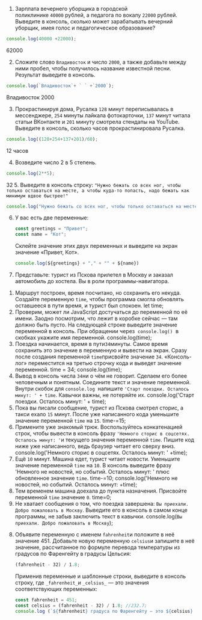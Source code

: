 1. Зарплата вечернего уборщика в городской поликлинике `40000` рублей, а педагога по вокалу `22000` рублей. Выведите в консоль, сколько может зарабатывать вечерний уборщик, имея голос и педагогическое образование?
```jsx
console.log(40000 +22000);
``` 
62000

2. Сложите слово `Владивосток` и число `2000`, а также добавьте между ними пробел, чтобы получилось название известной песни. Результат выведите в консоль.
```jsx
console.log(`Владивосток`+ ` ` +`2000`);
```
 Владивосток 2000

3. Прокрастинируя дома, Русалка `128` минут переписывалась в мессенджере, `254` минуты лайкала фотокарточки, `137` минут читала статьи ВКонтакте и `201` минуту смотрела стендапы на YouTube. Выведите в консоль, сколько часов прокрастинировала Русалка.
```jsx
console.log((128+254+137+201)/60);
```  
12 часов

4. Возведите число 2 в 5 степень.
```jsx
console.log(2**5);
``` 
32
5. Выведите в консоль строку: `"Нужно бежать со всех ног, чтобы только оставаться на месте, а чтобы куда-то попасть, надо бежать как минимум вдвое быстрее!"`
```jsx
console.log("Нужно бежать со всех ног, чтобы только оставаться на месте, а чтобы куда-то попасть, надо бежать как минимум вдвое быстрее!");
```
6. У вас есть две переменные:
    
    ```jsx
    const greetings = "Привет";
    const name = "Кот";
    ```
    
    Склейте значение этих двух переменных и выведите на экран значение «Привет, Кот».
    ```jsx
    console.log(${greetings} + "," + "" + ${name})
    ```
7. Представьте: турист из Пскова прилетел в Москву и заказал автомобиль до хостела. Вы в роли программы-навигатора.
1) Маршрут построен, время посчитано, но сохранить его некуда. Создайте переменную `time`, чтобы программа смогла обновлять оставшееся в пути время, и турист был спокоен.
let time;
2) Проверим, может ли JavaScript достучаться до переменной по её имени. Заодно посмотрим, что лежит в коробке сейчас — там должно быть пусто. На следующей строке выведите значение переменной в консоль. При обращении через  `console.log()`  в скобках укажите имя переменной.
console.log(time);
3) Поездка начинается, время в пути`34`минуты. Самое время сохранить это значение в переменную и вывести на экран. Сразу после создания переменной `time`присвойте значение `34`. «Консоль-лог» переместится на третью строчку кода и выведет значение переменной.
time = 34;
console.log(time);
4) Вывод в консоль числа `34`ни о чём не говорит. Сделаем его более человечным и понятным. Соедините текст и значение переменной. Внутри скобок для `console.log`  напишите `'Старт поездки. Осталось минут: ' + time`. Кавычки важны, не потеряйте их.
console.log('Старт поездки. Осталось минут: ' + time);
5) Пока вы писали сообщение, турист из Пскова смотрел сторис, а такси ехало `15`
минут. После уже написанного кода уменьшите значение переменной `time` на `15`.
time-=15;
6) Примените уже знакомый трюк. Воспользуйтесь конкатенацией строк, чтобы вывести в консоль фразу `'Немного сторис в соцсетях. Осталось минут: '`и текущего значения переменной `time`. Пишите код ниже уже написанного, ведь браузер читает его сверху вниз.
console.log('Немного сторис в соцсетях. Осталось минут: ' +time);
7) Ещё `10` минут. Машина едет, турист читает новости. Уменьшите значение переменной `time` на `10`. В консоль выведите фразу 'Немного не новостей, но событий. Осталось минут: ' плюс обновленное значение `time`.
time-=10;
console.log('Немного не новостей, но событий. Осталось минут: +time);
8) Тем временем машина доехала до пункта назначения. Присвойте переменной `time` значение `0`.
time=0;
9) Не хватает сообщения о том, что поездка завершена: `Вы приехали. Добро пожаловать в Москву`. Выведите его в консоль в самом конце программы, не забыв заключить текст в кавычки.
console.log(`Вы приехали. Добро пожаловать в Москву`);
8. Объявите переменную с именем `fahrenheit`и положите в неё значение 451. Добавьте новую переменную `celsius`и запишите в неё значение, рассчитанное по формуле перевода температуры из градусов по Фаренгейту в градусы Цельсия:
    
    ```jsx
    (fahrenheit - 32) / 1.8;
    ```
    
    Применив переменные и шаблонные строки, выведите в консоль строку, где `_fahrenheit_`и `_celsius_` — это значения соответствующих переменных:

    ```jsx
    const fahrenheit = 451;
    const celsius = (fahrenheit - 32) / 1.8; //232.7;
    console.log (`${fahrenheit} градуса по Фаренгейту — это ${celsius} градуса по Цельсию.`)
    ```
